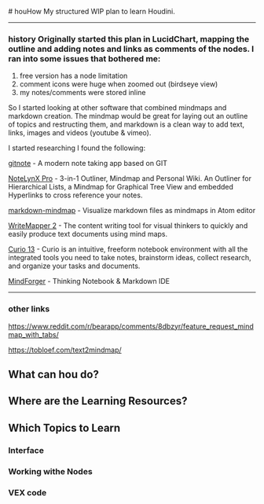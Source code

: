 <attachment contenteditable="false" data-atts="%5B%5D" data-aid=".atts-99adceaf-692b-487c-9b41-38da64e1da37"></attachment><p># houHow
My structured WIP plan to learn Houdini.

---

### history Originally started this plan in LucidChart, mapping the outline and adding notes and links as comments of the nodes. I ran into some issues that bothered me:
1. free version has a node limitation 
2. comment icons were huge when zoomed out (birdseye view)
3. my notes/comments were stored inline

So I started looking at other software that combined mindmaps and markdown creation. The mindmap would be great for laying out an outline of topics and restructing them, and markdown is a clean way to add text, links, images and videos (youtube &amp; vimeo). 

I started researching I found the following:

[gitnote](https://github.com/zhaopengme/gitnote) - A modern note taking app based on GIT

[NoteLynX Pro](https://play.google.com/store/apps/details?id=com.astrodean.notelynxpro&amp;hl=en_GB) - 3-in-1 Outliner, Mindmap and Personal Wiki. An Outliner for Hierarchical Lists, a Mindmap for Graphical Tree View and embedded Hyperlinks to cross reference your notes.

[markdown-mindmap](https://atom.io/packages/markdown-mindmap) - Visualize markdown files as mindmaps in Atom editor

[WriteMapper 2](https://writemapper.com/) - The content writing tool for visual thinkers to quickly and easily produce text documents using mind maps.

[Curio 13](https://www.zengobi.com/curio/) - Curio is an intuitive, freeform notebook environment with all the integrated tools you need to take notes, brainstorm ideas, collect research, and organize your tasks and documents.

[MindForger](https://www.mindforger.com/) - Thinking Notebook &amp; Markdown IDE

---
### other links 
https://www.reddit.com/r/bearapp/comments/8dbzyr/feature_request_mindmap_with_tabs/

https://tobloef.com/text2mindmap/

## What can hou do?
## Where are the Learning Resources?
## Which Topics to Learn
### Interface
### Working withe Nodes
### VEX code</p><p><br></p>